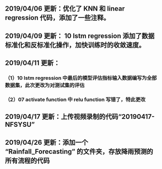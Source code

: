 ## 2019/04/06 更新：优化了 KNN 和 linear regression 代码，添加了一些注释。 
## 2019/04/09 更新： 10 lstm regression 添加了数据标准化和反标准化操作，加快训练时的收敛速度。
## 2019/04/11 更新：
### （1）10 lstm regression 中最后的模型评估指标输入数据编写为全部数据集，此次更改为对测试集的评估
### （2）07 activate function 中 relu function 写错了，特此更改
## 2019/04/17 更新：上传视频录制的代码“20190417-NFSYSU”
## 2019/04/26 更新：添加一个 “Rainfall_Forecasting” 的文件夹，存放降雨预测的所有流程的代码